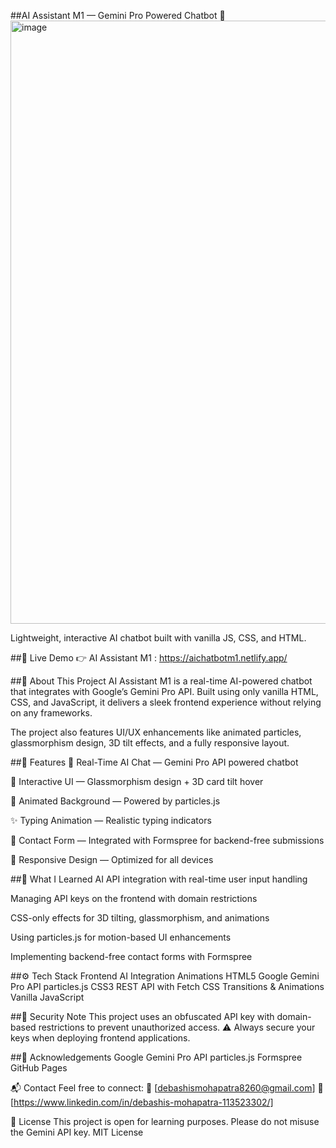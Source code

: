 ##AI Assistant M1 — Gemini Pro Powered Chatbot 💬
<img width="1894" height="965" alt="image" src="https://github.com/user-attachments/assets/2cabfce4-8da8-4200-b138-0c8c8660e6ed" />

Lightweight, interactive AI chatbot built with vanilla JS, CSS, and HTML.

##🚀 Live Demo
👉 AI Assistant M1 :
https://aichatbotm1.netlify.app/

##📝 About This Project
AI Assistant M1 is a real-time AI-powered chatbot that integrates with Google’s Gemini Pro API.
Built using only vanilla HTML, CSS, and JavaScript, it delivers a sleek frontend experience without relying on any frameworks.

The project also features UI/UX enhancements like animated particles, glassmorphism design, 3D tilt effects, and a fully responsive layout.

##🎯 Features
💬 Real-Time AI Chat — Gemini Pro API powered chatbot

🎨 Interactive UI — Glassmorphism design + 3D card tilt hover

🌌 Animated Background — Powered by particles.js

✨ Typing Animation — Realistic typing indicators

📩 Contact Form — Integrated with Formspree for backend-free submissions

📱 Responsive Design — Optimized for all devices

##🧠 What I Learned
AI API integration with real-time user input handling

Managing API keys on the frontend with domain restrictions

CSS-only effects for 3D tilting, glassmorphism, and animations

Using particles.js for motion-based UI enhancements

Implementing backend-free contact forms with Formspree

##⚙️ Tech Stack
Frontend	AI Integration	Animations
HTML5	Google Gemini Pro API	particles.js
CSS3	REST API with Fetch	CSS Transitions & Animations
Vanilla JavaScript		

##🔐 Security Note
This project uses an obfuscated API key with domain-based restrictions to prevent unauthorized access.
⚠️ Always secure your keys when deploying frontend applications.

##🙌 Acknowledgements
Google Gemini Pro API
particles.js
Formspree
GitHub Pages

📬 Contact
Feel free to connect:
📧 [debashismohapatra8260@gmail.com]
💼 [https://www.linkedin.com/in/debashis-mohapatra-113523302/]

📜 License
This project is open for learning purposes. Please do not misuse the Gemini API key.
MIT License 

